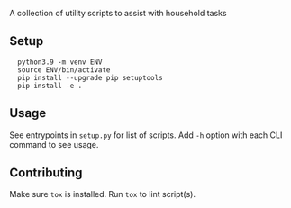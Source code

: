 A collection of utility scripts to assist with household tasks

## Setup

```code
  python3.9 -m venv ENV
  source ENV/bin/activate
  pip install --upgrade pip setuptools
  pip install -e .
```

## Usage
See entrypoints in `setup.py` for list of scripts. Add `-h` option
with each CLI command to see usage.

## Contributing

Make sure `tox` is installed. Run `tox` to lint script(s).
